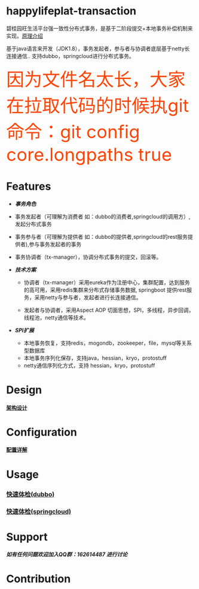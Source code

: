 happylifeplat-transaction
================

碧桂园旺生活平台强一致性分布式事务，是基于二阶段提交+本地事务补偿机制来实现。[原理介绍](http://www.hollischuang.com/archives/681)

基于java语言来开发（JDK1.8），事务发起者，参与者与协调者底层基于netty长连接通信..
支持dubbo，springcloud进行分布式事务。

<font color=#FF4500 size=20>因为文件名太长，大家在拉取代码的时候执git命令：git config core.longpaths true</font>

 # Features

 * ***事务角色***

  * 事务发起者（可理解为消费者 如：dubbo的消费者,springcloud的调用方）,发起分布式事务

  * 事务参与者（可理解为提供者 如：dubbo的提供者,springcloud的rest服务提供者),参与事务发起者的事务

  * 事务协调者（tx-manager），协调分布式事务的提交，回滚等。

 * ***技术方案***

   * 协调者（tx-manager）采用eureka作为注册中心，集群配置，达到服务的高可用，采用redis集群来分布式存储事务数据, springboot 提供rest服务，采用netty与参与者，发起者进行长连接通信。

   * 发起者与协调者，采用Aspect AOP 切面思想，SPI，多线程，异步回调，线程池，netty通信等技术。


 * ***SPI扩展***
     * 本地事务恢复，支持redis，mogondb，zookeeper，file，mysql等关系型数据库
     * 本地事务序列化保存，支持java，hessian，kryo，protostuff
     * netty通信序列化方式，支持 hessian，kryo，protostuff

# Design
 #### [架构设计](https://github.com/yu199195/happylifeplat-transaction/wiki/design)



#   Configuration

  
  ####  [配置详解](https://github.com/yu199195/happylifeplat-transaction/wiki/configuration%EF%BC%88%E9%85%8D%E7%BD%AE%E8%AF%A6%E8%A7%A3%EF%BC%89)
  

# Usage  

   ### [快速体检(dubbo)](https://github.com/yu199195/happylifeplat-transaction/wiki/quick-start-%EF%BC%88dubbo%EF%BC%89)

   ### [快速体检(springcloud)](https://github.com/yu199195/happylifeplat-transaction/wiki/quick-start-%EF%BC%88springcloud%EF%BC%89)

  

 # Support
   ##### 如有任何问题欢迎加入QQ群：162614487 进行讨论
  

 # Contribution
